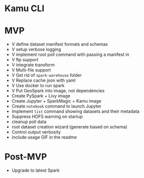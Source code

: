# Kamu CLI

# MVP
- V define dataset manifest formats and schemas
- V setup verbose logging
- V implement root poll command with passing a manifest in
- V ftp support
- V integrate transform
- V Multi-file support
- V Get rid of `spark-warehouse` folder
- V Replace cache json with yaml
- V Use docker to run spark
- V Put GeoSpark into image, not dependencies
- Create PySpark + Livy image
- Create Jupyter + SparkMagic + Kamu image
- Create `notebook` command to launch Jupyter
- Implement `list` command showing datasets and their metadata
- Suppress HDFS warning on startup
- cleanup poll data
- root dataset creation wizard (generate based on schema)
- Control output verbosity
- include usage GIF in the readme

# Post-MVP
- Upgrade to latest Spark

